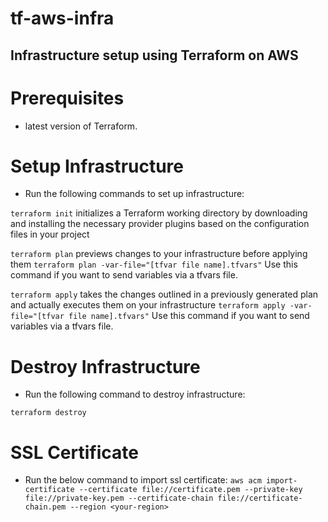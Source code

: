 # tf-aws-infra

## Infrastructure setup using Terraform on AWS

# Prerequisites
- latest version of Terraform.

# Setup Infrastructure
- Run the following commands to set up infrastructure:

`terraform init` initializes a Terraform working directory by downloading and installing the necessary provider plugins based on the configuration files in your project

`terraform plan` previews changes to your infrastructure before applying them
`terraform plan -var-file="[tfvar file name].tfvars"` Use this command if you want to send variables via a tfvars file.

`terraform apply` takes the changes outlined in a previously generated plan and actually executes them on your infrastructure
`terraform apply -var-file="[tfvar file name].tfvars"` Use this command if you want to send variables via a tfvars file.

# Destroy Infrastructure
- Run the following command to destroy infrastructure:

`terraform destroy`

# SSL Certificate 

- Run the below command to import ssl certificate:
`aws acm import-certificate --certificate file://certificate.pem --private-key file://private-key.pem --certificate-chain file://certificate-chain.pem --region <your-region>`